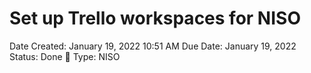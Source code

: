 # Set up Trello workspaces for NISO

Date Created: January 19, 2022 10:51 AM
Due Date: January 19, 2022
Status: Done 🙌
Type: NISO